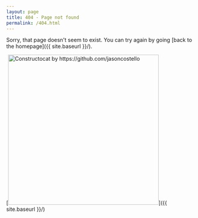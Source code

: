```yaml
---
layout: page
title: 404 - Page not found
permalink: /404.html
---
```


Sorry, that page doesn't seem to exist. You can try again by going [back to the homepage]({{ site.baseurl }}/).

[<img src="{{ site.baseurl }}/images/404.jpg" alt="Constructocat by https://github.com/jasoncostello" style="width: 400px;"/>]({{ site.baseurl }}/)
